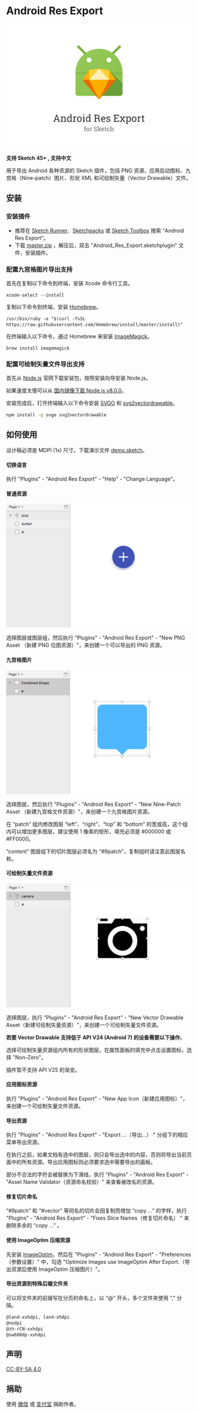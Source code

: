 # Android Res Export

![](https://github.com/Ashung/Android_Res_Export/blob/develop/img/android_res_export.png?raw=true)

**支持 Sketch 45+ , 支持中文**

用于导出 Android 各种资源的 Sketch 插件，包括 PNG 资源、应用启动图标、九宫格（Nine-patch）图片、形状 XML 和可绘制矢量（Vector Drawable）文件。

## 安装

### 安装插件

- 推荐在 [Sketch Runner](http://sketchrunner.com/)、[Sketchpacks](https://sketchpacks.com/) 或 [Sketch Toolbox](http://sketchtoolbox.com/) 搜索 “Android Res Export”。
- 下载 [master.zip](https://github.com/Ashung/Android_Res_Export/archive/master.zip) ，解压后，双击 "Android_Res_Export.sketchplugin" 文件，安装插件。

### 配置九宫格图片导出支持

首先在复制以下命令到终端，安装 Xcode 命令行工具。

```shell
xcode-select --install
```

复制以下命令到终端，安装 [Homebrew](http://brew.sh/index_zh-cn.html)。

```shell
/usr/bin/ruby -e "$(curl -fsSL https://raw.githubusercontent.com/Homebrew/install/master/install)"
```

在终端输入以下命令，通过 Homebrew 来安装 [ImageMagick](http://www.imagemagick.org/script/index.php)。

```shell
brew install imagemagick
```

### 配置可绘制矢量文件导出支持

首先从 [Node.js](https://nodejs.org/en/) 官网下载安装包，按照安装向导安装 Node.js。

如果速度太慢可以从 [国内镜像下载 Node.js v8.0.0](https://npm.taobao.org/mirrors/node/v8.0.0/node-v8.0.0.pkg)。

安装完成后，打开终端输入以下命令安装 [SVGO](https://github.com/svg/svgo) 和 [svg2vectordrawable](https://github.com/Ashung/svg2vectordrawable)。

```bash
npm install -g svgo svg2vectordrawable
```

## 如何使用

设计稿必须是 MDPI (1x) 尺寸。下载演示文件 [demo.sketch](https://github.com/Ashung/Android_Res_Export/blob/develop/demo.sketch)。

#### 切换语言

执行 "Plugins" - "Android Res Export" - "Help" - "Change Language"。

#### 普通资源

![](https://github.com/Ashung/Android_Res_Export/blob/develop/img/android_res_export_1.gif?raw=true)

选择图层或图层组，然后执行 "Plugins" - "Android Res Export" - "New PNG Asset （新建 PNG 位图资源）"，来创建一个可以导出的 PNG 资源。

#### 九宫格图片

![](https://github.com/Ashung/Android_Res_Export/blob/develop/img/android_res_export_2.gif?raw=true)

选择图层，然后执行 "Plugins" - "Android Res Export" - "New Nine-Patch Asset （新建九宫格文件资源）"，来创建一个九宫格图片资源。

在 “patch” 组内修改图层 “left”、“right”、“top” 和 “bottom” 的宽或高，这个组内可以增加更多图层，建议使用 1 像素的矩形，填充必须是 #000000 或 #FF0000。

“content” 图层组下的切片图层必须名为 “#9patch”，复制组时请注意此图层名称。

#### 可绘制矢量文件资源

![](https://github.com/Ashung/Android_Res_Export/blob/develop/img/android_res_export_3.gif?raw=true)

选择图层，执行 "Plugins" - "Android Res Export" - "New Vector Drawable Asset（新建可绘制矢量资源）"，来创建一个可绘制矢量文件资源。

**若要 Vector Drawable 支持低于 API V24 (Android 7) 的设备需要以下操作**。

选择可绘制矢量资源组内所有的形状图层，在属性面板的填充中点击设置图标，选择 "Non-Zero"。

插件暂不支持 API V25 的渐变。

#### 应用图标资源

执行 "Plugins" - "Android Res Export" - "New App Icon（新建应用图标）"，来创建一个可绘制矢量文件资源。

#### 导出资源

执行 "Plugins" - "Android Res Export" - "Export ...（导出...） " 分组下的相应菜单导出资源。

在执行之前，如果文档有选中的图层，则只会导出选中的内容，否则将导出当前页面中的所有资源。导出应用图标则必须要求选中需要导出的画板。

部分不合法的字符会被替换为下滑线，执行 "Plugins" - "Android Res Export" - "Asset Name Validator（资源命名校验）" 来查看被改名的资源。

#### 修复切片命名

“#9patch” 和 “#vector" 等同名的切片会因复制而增加 “copy ...” 的字样，执行 "Plugins" - "Android Res Export" - "Fixes Slice Names（修复切片命名） " 来删除多余的 “copy ...” 。

#### 使用 ImageOptim 压缩资源

先安装 [ImageOptim](https://imageoptim.com/mac)，然后在 "Plugins" - "Android Res Export" - "Preferences（参数设置）" 中，勾选 "Optimize Images use ImageOptim After Export.（导出资源后使用 ImageOptim 压缩图片）"。

#### 导出资源到特殊后缀文件夹

可以将文件夹的前缀写在分页的命名上，以 "@" 开头，多个文件夹使用 "," 分隔。

```
@land-xxhdpi, land-xhdpi
@nodpi
@zh-rCN-xxhdpi
@sw600dp-xxhdpi
```

## 声明

[CC-BY-SA 4.0](http://creativecommons.org/licenses/by-sa/4.0/)

## 捐助

使用 [微信](http://ashung.github.io/donate.html) 或 [支付宝](http://ashung.github.io/donate.html) 捐助作者。

